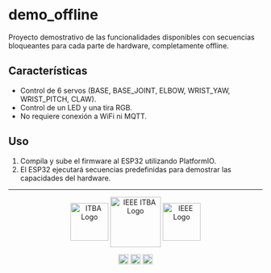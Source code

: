 # demo_offline

Proyecto demostrativo de las funcionalidades disponibles con secuencias bloqueantes para cada parte de hardware, completamente offline.

## Características

- Control de 6 servos (BASE, BASE_JOINT, ELBOW, WRIST_YAW, WRIST_PITCH, CLAW).
- Control de un LED y una tira RGB.
- No requiere conexión a WiFi ni MQTT.

## Uso

1. Compila y sube el firmware al ESP32 utilizando PlatformIO.
2. El ESP32 ejecutará secuencias predefinidas para demostrar las capacidades del hardware.
   
----------

<p align="middle">    
    <img src="https://ieeeitba.org.ar/assets/image/general-icons/itba.png" align="center" alt="ITBA Logo" width="75px" />
    <a href="https://ieeeitba.org.ar/"><img src="https://ieeeitba.org.ar/assets/image/general-icons/ieee-itba.png" align="center" alt="IEEE ITBA Logo" width="100px" /></a>
    <img src="https://ieeeitba.org.ar/assets/image/general-icons/ieee.png" align="center" alt="IEEE Logo" width="75px" />
</p>

<p align="middle">    
    <a href="https://github.com/IEEESBITBA"><img src="https://cdn-icons-png.flaticon.com/512/25/25231.png" align="center" alt="GitHub Repository" width="20px" /></a>
    <a href="https://www.linkedin.com/company/ieee-itba/"><img src="https://content.linkedin.com/content/dam/me/business/en-us/amp/brand-site/v2/bg/LI-Bug.svg.original.svg" align="center" alt="LinkedIn Organization" width="20px" /></a>
    <a href="https://www.instagram.com/ieee.itba/"><img src="https://upload.wikimedia.org/wikipedia/commons/thumb/e/e7/Instagram_logo_2016.svg/768px-Instagram_logo_2016.svg.png" align="center" alt="Instagram Profile" width="20px" /></a>
</p>